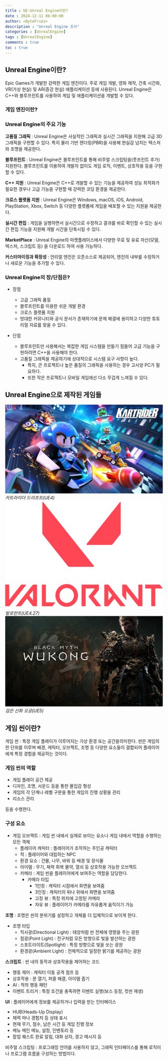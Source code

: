 ```yaml
---
title : UE-Unreal Engine이란?
date : 2024-12-11 06:00:00
author: <ByteFries>
description : "Unreal Engine 조사"
categories : [UnrealEngine]
tags : [UnrealEngine]
comments : true
toc : true
---
```


## <span style = "font-weight: 800;">Unreal Engine이란?</span>
Epic Games가 개발한 강력한 게임 엔진이다. 주로 게임 개발, 영화 제작, 건축 시간화, VR(가상 현실) 및 AR(증강 현실) 애플리케이션 등에 사용된다. Unreal Engine은 C++와 블루프린트를 사용하여 게임 및 애플리케이션을 개발할 수 있다.

### <span style = "font-weight: 800;">게임 엔진이란?</span>


### <span style = "font-weight: 800;">Unreal Engine의 주요 기능</span>
**고품질 그래픽**
 : Unreal Engine은 사실적인 그래픽과 실시간 그래픽을 지원해 고급 3D 그래픽을 구현할 수 있다. 특히 물리 기반 렌더링(PBR)을 사용해 현실감 넘치는 텍스처와 조명을 제공한다.
  
**블루프린트**
 : Unreal Engine은 블루프린트를 통해 비주얼 스크립팅을(풋프린트 추가) 지원한다. 블루프린트를 이용하여 개발자 없이도 게임 로직, 이벤트, 상호작용 등을 구현할 수 있다.
  
**C++ 지원**
 : Unreal Engine은 C++로 개발할 수 있는 기능을 제공하여 성능 최적화가 필요한 경우나 고급 기능을 구현할 때 강력한 코딩 환경을 제공한다.

**크로스 플랫폼 지원**
 : Unreal Engine은 Windows, macOS, iOS, Android, PlayStation, Xbox, Switch 등 다양한 플랫폼에 게임을 배포할 수 있는 지원을 제공한다.

**실시간 편집**
 : 게임을 실행하면서 실시간으로 수정하고 결과를 바로 확인할 수 있는 실시간 편집 기능을 지원해 개발 시간을 단축시킬 수 있다.

**MarketPlace**
 : Unreal Engine의 마켓플레이스에서 다양한 무료 및 유료 자산(모델, 텍스처, 스크립트 등) 을 다운로드 하여 사용 가능하다.

**커스터마이징과 확장성**
 : 언리얼 엔진은 오픈소스로 제공되어, 엔진의 내부를 수정하거나 새로운 기능을 추가할 수 있다.

### <span style = "font-weight: 800;">Unreal Engine의 장/단점은?</span>
- 장점 
  - 고급 그래픽 품질
  - 블루프린트를 이용한 쉬운 개발 환경
  - 크로스 플랫폼 지원
  - 방대한 커뮤니티와 공식 문서가 존재하기에 문제 해결에 용이하고 다양한 튜토리얼 자료를 찾을 수 있다.

- 단점
  - 블루프린트만 사용해서는 복잡한 게임 시스템을 만들기 힘들어 고급 기능을 구현하려면 C++을 사용해야 한다.
  - 고품질 그래픽을 제공하기에 상대적으로 시스템 요구 사항이 높다. 
    - 특히, 큰 프로젝트나 높은 품질의 그래픽을 사용하는 경우 고사양 PC가 필요하다.
    - 또한 작은 프로젝트나 모바일 게임에선 다소 무겁게 느껴질 수 있다.

## <span style = "font-weight: 800;">Unreal Engine으로 제작된 게임들</span>

!["kartRiderImg"](/assets/image/kartRiderImg.jpg)
_카트라이더 드리프트(UE4)_
!["valorantImg"](/assets/image/valorantImg.png)
_발로란트(UE4.27)_
!["blackMythImg"](/assets/image/blackMythWukongImg.jpg)
_검은 신화 오공(UE5)_

## <span style = "font-weight: 800;">게임 씬이란?</span>

게임 씬 : 특정 게임 플레이가 이루어지는 가상 환경 또는 공간을의미한다. 씬은 게임의 한 단위를 이루며 배경, 캐릭터, 오브젝트, 조명 등 다양한 요소들이 결합되어 플레이어에게 특정 경험을 제공하는 것이다.

### <span style = "font-weight: 800;">게임 씬의 역할</span>
- 게임 플레이 공간 제공
- 디자인, 조명, 사운드 등을 통한 몰입감 형성
- 게임의 각 단계나 레벨 구분을 통한 게임의 진행 상황을 관리
- 리소스 관리

등을 수행한다.

### <span style = "font-weight: 800;">구성 요소</span>

- 게임 오브젝트 
  : 게임 씬 내에서 실제로 보이는 요소나 게임 내에서 역할을 수행하는 모든 객체
  - 플레이어 캐릭터 : 플레이어가 조작하는 주인공 캐릭터
  - 적 : 플레이어와 대립하는 NPC
  - 환경 요소 : 건물, 나무, 바위 등 배경 및 장식물
  - 아이템 : 무기, 체력 회복 물약, 열쇠 등 상호작용 가능한 오브젝트
  - 카메라 : 게임 씬을 플레이어에게 보여주는 역할을 담당한다.
    - 카메라 타입
      - 1인칭 : 캐릭터 시점에서 화면을 보여줌
      - 3인칭 : 캐릭터의 뒤나 위에서 화면을 보여줌
      - 고정 뷰 : 특정 위치에 고정된 카메라
      - 자유 뷰 :  플레이어가 카메라를 자유롭게 움직이기 가능

**조명**
  : 조명은 씬의 분위기를 설정하고 개체를 더 입체적으로 보이게 한다.

  - 조명 타입
    - 직사광(Directional Light) : 태양처럼 씬 전체에 영향을 주는 광원
    - 점광(Point Light) : 전구처럼 모든 방향으로 빛을 발산하는 광원
    - 스포트라이트(Spotlight) : 특정 방향으로 빛을 쏘는 광원
    - 환경광(Ambient Light) : 전체적으로 일정한 밝기를 제공하는 광원

**스크립트**
 : 씬 내의 동작과 상호작용을 제어하는 코드
 - 행동 제어 : 캐릭터 이동 공격 점프 등
 - 상호작용 : 문 열기, 퍼즐 해결, 아이템 줍기
 - AI : 적의 행동 패턴
 - 이벤트 트리거 : 특정 조건을 충족하면 이벤트 실행(보스 등장, 컷씬 재생)

**UI**
 : 플레이어에게 정보를 제공하거나 입력을 받는 인터페이스
 - HUB(Heads-Up Display)
  - 체력 마나 경험치 등 상태 표시
  - 현재 무기, 점수, 남은 시간 등 게임 진행 정보
 - 메뉴 메인 메뉴, 설정, 인벤토리 등
 - 팝업 퀘스트 완료 알림, 대화 상자, 경고 메시지 등


비주얼 스크립팅 : 프로그래밍 언어를 사용하지 않고, 그래픽 인터페이스를 통해 로직이나 프로그램 흐름을 구성하는 방법이다.
